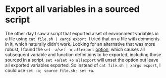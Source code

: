 # Export all variables in a sourced script

The other day I saw a script that exported a set of environment variables in a file using `cat file.sh | xargs export`.
I tried that on a file with comments in it, which naturally didn't work.
Looking for an alternative that was more robust, I found the `set -a`/`set -o allexport` [option](https://www.gnu.org/software/bash/manual/html_node/The-Set-Builtin.html), which causes all subsequent variable and function definitions to be exported, including those sourced in a script.
`set +a`/`set +o allexport` will unset the option but leave all exported variables exported.
So instead of `cat file.sh | xargs export`, I could use `set -a; source file.sh; set +a`.

